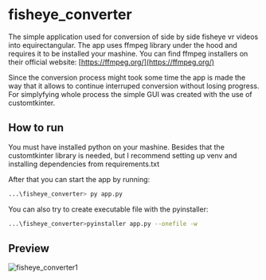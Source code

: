 # fisheye_converter
 
The simple application used for conversion of side by side fisheye vr videos into equirectangular. The app uses ffmpeg library under the hood and requires it to be installed your mashine. You can find ffmpeg installers on their official website: [https://ffmpeg.org/](https://ffmpeg.org/)

Since the conversion process might took some time the app is made the way that it allows to continue interruped conversion without losing progress. For simplyfying whole process the simple GUI was created with the use of customtkinter.

## How to run

You must have installed python on your mashine. Besides that the customtkinter library is needed, but I recommend setting up venv and installing dependencies from requirements.txt

After that you can start the app by running:

```bash
...\fisheye_converter> py app.py
```

You can also try to create executable file with the  pyinstaller:

```bash
...\fisheye_converter>pyinstaller app.py --onefile -w
```

## Preview

![fisheye_converter1](https://github.com/kamilkazor/fisheye_converter/assets/79405091/7456079f-764b-4e77-9917-1df4f3a103af)

